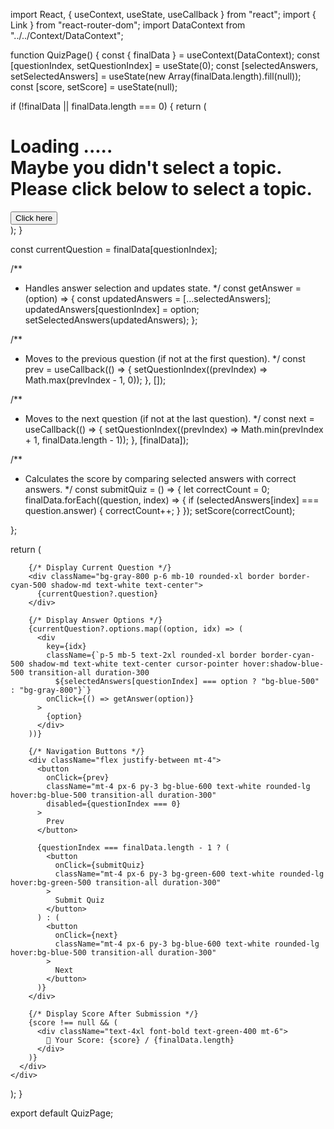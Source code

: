 import React, { useContext, useState, useCallback } from "react";
import { Link } from "react-router-dom";
import DataContext from "../../Context/DataContext";

function QuizPage() {
  const { finalData } = useContext(DataContext);
  const [questionIndex, setQuestionIndex] = useState(0);
  const [selectedAnswers, setSelectedAnswers] = useState(new Array(finalData.length).fill(null));
  const [score, setScore] = useState(null);

  if (!finalData || finalData.length === 0) {
    return (
      <div className="h-screen bg-gray-800 text-white p-8 bg-gradient-to-br from-[#172A45] to-[#0A192F]">
        <h1 className="font-bold text-6xl ">
          Loading ..... <br />
          <span className="text-4xl text-orange-300">
            Maybe you didn't select a topic. Please click below to select a topic.
          </span>
        </h1>
        <Link to="/quizList">
          <button className="bg-amber-800 px-3.5 mt-7 cursor-pointer py-3 text-white rounded-2xl ml-5">
            Click here
          </button>
        </Link>
      </div>
    );
  }

  const currentQuestion = finalData[questionIndex];

  /**
   * Handles answer selection and updates state.
   */
  const getAnswer = (option) => {
    const updatedAnswers = [...selectedAnswers];
    updatedAnswers[questionIndex] = option;
    setSelectedAnswers(updatedAnswers);
  };

 
  /**
   * Moves to the previous question (if not at the first question).
   */
  const prev = useCallback(() => {
    setQuestionIndex((prevIndex) => Math.max(prevIndex - 1, 0));
  }, []);

  /**
   * Moves to the next question (if not at the last question).
   */
  const next = useCallback(() => {
    setQuestionIndex((prevIndex) => Math.min(prevIndex + 1, finalData.length - 1));
  }, [finalData]);

  /**
   * Calculates the score by comparing selected answers with correct answers.
   */
  const submitQuiz = () => {
    let correctCount = 0;
    finalData.forEach((question, index) => {
      if (selectedAnswers[index] === question.answer) {
        correctCount++;
      }
    });
    setScore(correctCount);
    
  };

  return (
    <div className="h-screen bg-gray-800 text-white p-8 bg-gradient-to-br from-[#172A45] to-[#0A192F]">
      <div className="bg-gray-800 h-5/6 p-6 text-2xl rounded-xl border border-cyan-500 shadow-md text-white text-center">
        
        {/* Display Current Question */}
        <div className="bg-gray-800 p-6 mb-10 rounded-xl border border-cyan-500 shadow-md text-white text-center">
          {currentQuestion?.question}
        </div>

        {/* Display Answer Options */}
        {currentQuestion?.options.map((option, idx) => (
          <div
            key={idx}
            className={`p-5 mb-5 text-2xl rounded-xl border border-cyan-500 shadow-md text-white text-center cursor-pointer hover:shadow-blue-500 transition-all duration-300 
              ${selectedAnswers[questionIndex] === option ? "bg-blue-500" : "bg-gray-800"}`}
            onClick={() => getAnswer(option)}
          >
            {option}
          </div>
        ))}

        {/* Navigation Buttons */}
        <div className="flex justify-between mt-4">
          <button
            onClick={prev}
            className="mt-4 px-6 py-3 bg-blue-600 text-white rounded-lg hover:bg-blue-500 transition-all duration-300"
            disabled={questionIndex === 0}
          >
            Prev
          </button>

          {questionIndex === finalData.length - 1 ? (
            <button
              onClick={submitQuiz}
              className="mt-4 px-6 py-3 bg-green-600 text-white rounded-lg hover:bg-green-500 transition-all duration-300"
            >
              Submit Quiz
            </button>
          ) : (
            <button
              onClick={next}
              className="mt-4 px-6 py-3 bg-blue-600 text-white rounded-lg hover:bg-blue-500 transition-all duration-300"
            >
              Next
            </button>
          )}
        </div>

        {/* Display Score After Submission */}
        {score !== null && (
          <div className="text-4xl font-bold text-green-400 mt-6">
            🎉 Your Score: {score} / {finalData.length}
          </div>
        )}
      </div>
    </div>
  );
}

export default QuizPage;
